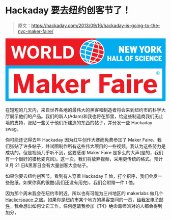 # Hackaday 要去纽约创客节了！

> 原文：<https://hackaday.com/2013/09/16/hackaday-is-going-to-the-nyc-maker-faire/>

![maker](img/5d3c730356f404ab4f018cfcfbdeb817.png)

在短短的几天内，来自世界各地的最伟大的黑客和制造者将会来到纽约市的科学大厅展示他们的产品。我们的新人(Adam)和我也将在那里，给这些制造商我们无止境的支持，张贴一些关于他们所建造的东西的帖子，并分发一些 Hackaday swag。

你可能还记得去年 Hackaday 因为红牛创作大赛而免费参加了 Maker Faire。我们张贴了许多帖子，并试图制作所有这些伟大项目的一些视频。我认为这些努力是成功的，但是视频几乎听不到，这要感谢 Maker Faire 是多么的大声(是的，我们有一个很好的猎枪麦克风)。这一次，我们将放弃视频，采用更传统的格式。预计 9 月 21 日&黑客日会有大量创客大会帖子。

如果你要去纽约创客节，看到有人穿着 Hackaday T 恤，打个招呼，我们会发一些贴纸。如果你真的很酷(我们还没有用完)，我们会附赠一件 t 恤。

因为那个周末我会在纽约市附近，所以也有可能为三州地区的 makerlabs 做几个 [Hackerspace 之旅](http://hackaday.com/2013/04/02/hackerspace-tour-arch-reactor-in-st-louis-missouri/)。如果你是纽约市某个地方的黑客空间的一员，[给我发电子邮件](mailto:brianbenchoff@hackaday.com)，我会想出如何让它工作。任何邀请我参加《T4》绝命毒师派对的人都会得到加分，